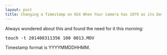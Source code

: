 ```yaml
---
layout: post
title: Changing a Timestamp on OSX When Your Camera has 1979 as its Date
---
```

Always wondered about this and found the need for it this morning:

<pre>
touch -t 201408311356 100_0013.MOV
</pre>

Timestamp format is YYYYMMDDHHMM.
